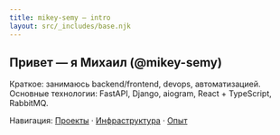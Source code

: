 ```yaml
---
title: mikey-semy — intro
layout: src/_includes/base.njk
---
```

<h2>Привет — я Михаил (@mikey-semy)</h2>
<p>Краткое: занимаюсь backend/frontend, devops, автоматизацией. Основные технологии: FastAPI, Django, aiogram, React + TypeScript, RabbitMQ.</p>
<p>Навигация: <a href="/projects.html">Проекты</a> · <a href="/infrastructure.html">Инфраструктура</a> · <a href="/experience.html">Опыт</a></p>
